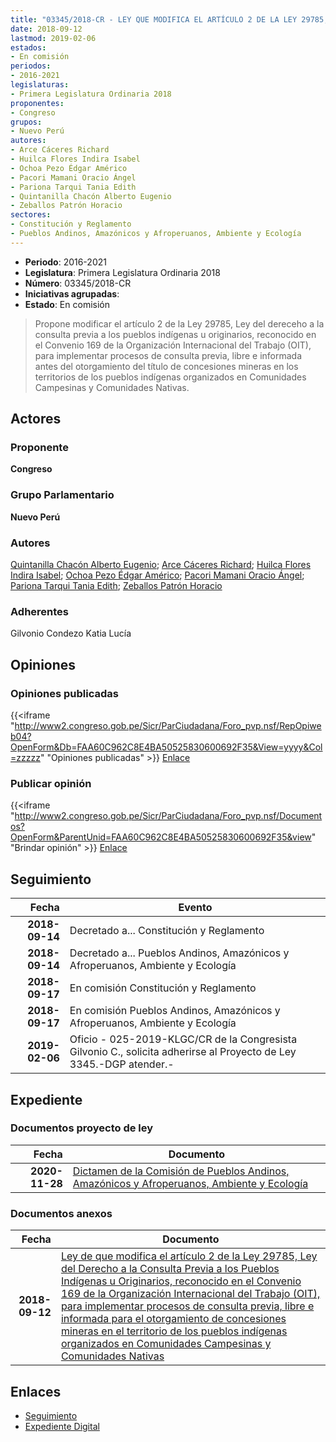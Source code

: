 ```yaml
---
title: "03345/2018-CR - LEY QUE MODIFICA EL ARTÍCULO 2 DE LA LEY 29785, LEY DEL DERECHO A LA CONSULTA PREVIA A LOS PUEBLOS INDÍGENAS U ORIGINARIOS, RECONOCIDO EN EL CONVENIO 169 DE LA ORGANIZACIÓN INTERNACIONAL DEL TRABAJO (OIT), PARA IMPLEMENTAR PROCESOS DE CONSULTA PREVIA, LIBRE E INFORMADA PARA EL OTORGAMIENTO DE CONCESIONES MINERAS EN EL TERRITORIO DE LOS PUEBLOS INDÍGENAS ORGANIZADOS EN COMUNIDADES CAMPESINAS Y COMUNIDADES NATIVAS"
date: 2018-09-12
lastmod: 2019-02-06
estados:
- En comisión
periodos:
- 2016-2021
legislaturas:
- Primera Legislatura Ordinaria 2018
proponentes:
- Congreso
grupos:
- Nuevo Perú
autores:
- Arce Cáceres Richard
- Huilca Flores Indira Isabel
- Ochoa Pezo Édgar Américo
- Pacori Mamani Oracio Ángel
- Pariona Tarqui Tania Edith
- Quintanilla Chacón Alberto Eugenio
- Zeballos Patrón Horacio
sectores:
- Constitución y Reglamento
- Pueblos Andinos, Amazónicos y Afroperuanos, Ambiente y Ecología
---
```

- **Periodo**: 2016-2021
- **Legislatura**: Primera Legislatura Ordinaria 2018
- **Número**: 03345/2018-CR
- **Iniciativas agrupadas**: 
- **Estado**: En comisión

> Propone modificar el artículo 2 de la Ley 29785, Ley del dereceho a la consulta previa a los pueblos indígenas u originarios, reconocido en el Convenio 169 de la Organización Internacional del Trabajo (OIT), para implementar procesos de consulta previa, libre e informada antes del otorgamiento del título de concesiones mineras en los territorios de los pueblos indígenas organizados en Comunidades Campesinas y Comunidades Nativas.


## Actores

### Proponente

**Congreso**

### Grupo Parlamentario

**Nuevo Perú**

### Autores

[Quintanilla Chacón Alberto Eugenio](mailto:mailto:aquintanilla@congreso.gob.pe); [Arce Cáceres Richard](mailto:mailto:rarce@congreso.gob.pe); [Huilca Flores Indira Isabel](mailto:mailto:ihuilca@congreso.gob.pe); [Ochoa Pezo Édgar Américo](mailto:mailto:eochoa@congreso.gob.pe); [Pacori Mamani Oracio Ángel](mailto:mailto:opacori@congreso.gob.pe); [Pariona Tarqui Tania Edith](mailto:mailto:tpariona@congreso.gob.pe); [Zeballos Patrón Horacio](mailto:mailto:hzeballos@congreso.gob.pe)

### Adherentes

Gilvonio Condezo Katia Lucía

## Opiniones

### Opiniones publicadas

{{<iframe "http://www2.congreso.gob.pe/Sicr/ParCiudadana/Foro_pvp.nsf/RepOpiweb04?OpenForm&Db=FAA60C962C8E4BA50525830600692F35&View=yyyy&Col=zzzzz" "Opiniones publicadas" >}}
[Enlace](http://www2.congreso.gob.pe/Sicr/ParCiudadana/Foro_pvp.nsf/RepOpiweb04?OpenForm&Db=FAA60C962C8E4BA50525830600692F35&View=yyyy&Col=zzzzz)

### Publicar opinión

{{<iframe "http://www2.congreso.gob.pe/Sicr/ParCiudadana/Foro_pvp.nsf/Documentos?OpenForm&ParentUnid=FAA60C962C8E4BA50525830600692F35&view" "Brindar opinión" >}}
[Enlace](http://www2.congreso.gob.pe/Sicr/ParCiudadana/Foro_pvp.nsf/Documentos?OpenForm&ParentUnid=FAA60C962C8E4BA50525830600692F35&view)


## Seguimiento

| Fecha | Evento |
|------:|--------|
| **2018-09-14** | Decretado a... Constitución y Reglamento |
| **2018-09-14** | Decretado a... Pueblos Andinos, Amazónicos y Afroperuanos, Ambiente y Ecología |
| **2018-09-17** | En comisión Constitución y Reglamento |
| **2018-09-17** | En comisión Pueblos Andinos, Amazónicos y Afroperuanos, Ambiente y Ecología |
| **2019-02-06** | Oficio - 025-2019-KLGC/CR de la Congresista Gilvonio C., solicita adherirse al Proyecto de Ley 3345.-DGP atender.- |

## Expediente

### Documentos proyecto de ley

| Fecha | Documento |
|------:|-----------|
| **2020-11-28** | [Dictamen de la Comisión de Pueblos Andinos, Amazónicos y Afroperuanos, Ambiente y Ecología](https://leyes.congreso.gob.pe/Documentos/2016_2021/Dictamenes/Proyectos_de_Ley/03345DC19MAY-20201128.pdf) |

### Documentos anexos

| Fecha | Documento |
|------:|-----------|
| **2018-09-12** | [Ley de que modifica el artículo 2 de la Ley 29785, Ley del Derecho a la Consulta Previa a los Pueblos Indígenas u Originarios, reconocido en el Convenio 169 de la Organización Internacional del Trabajo (OIT), para implementar procesos de consulta previa, libre e informada para el otorgamiento de concesiones mineras en el territorio de los pueblos indígenas organizados en Comunidades Campesinas y Comunidades Nativas](http://www.leyes.congreso.gob.pe/Documentos/2016_2021/Proyectos_de_Ley_y_de_Resoluciones_Legislativas/PL0334520180912.pdf) |

## Enlaces

- [Seguimiento](http://www2.congreso.gob.pe/Sicr/TraDocEstProc/CLProLey2016.nsf/f7fff46988ca05b1052578e100829cc7/b339b98195329635052583060076ec68?OpenDocument)
- [Expediente Digital](http://www2.congreso.gob.pe/Sicr/TraDocEstProc/Expvirt_2011.nsf/visbusqptramdoc1621/03345?opendocument)

